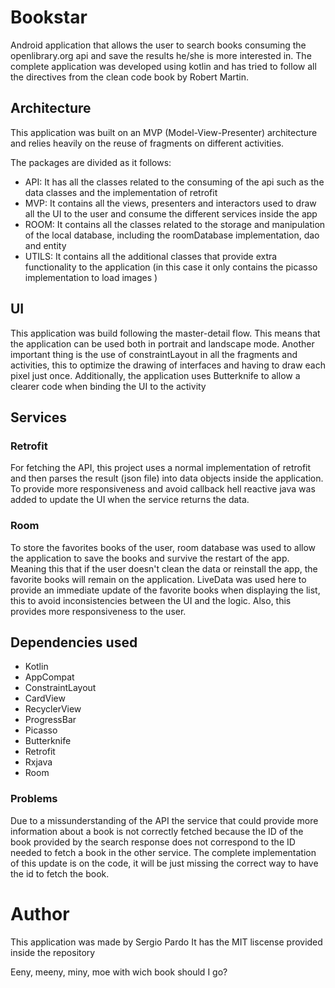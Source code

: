# Bookstar
Android application that allows the user to search books consuming the openlibrary.org api and save the results he/she is more interested in.
The complete application was developed using kotlin and has tried to follow all the directives from the clean code book by Robert Martin.

## Architecture

This application was built on an MVP (Model-View-Presenter) architecture and relies heavily on the reuse of fragments on different activities.

The packages are divided as it follows:
  - API: 
    It has all the classes related to the consuming of the api such as the data classes and the implementation of retrofit
  - MVP: 
    It contains all the views, presenters and interactors used to draw all the UI to the user and consume the different           services inside the app
  - ROOM: 
    It contains all the classes related to the storage and manipulation of the local database, including the roomDatabase         implementation, dao and entity
  - UTILS: 
    It contains all the additional classes that provide extra functionality to the application (in this case it only contains     the picasso implementation to load images )
 
 ## UI
 
 This application was build following the master-detail flow. This means that the application can be used both in portrait and  landscape mode.
 Another important thing is the use of constraintLayout in all the fragments and activities, this to optimize the drawing of interfaces and having to draw each pixel just once.
 Additionally, the application uses Butterknife to allow a clearer code when binding the UI to the activity
 
 ## Services
 
  ### Retrofit
  
  For fetching the API, this project uses a normal implementation of retrofit and then parses the result (json file) into data objects inside the application. To provide more responsiveness and avoid callback hell reactive java was added to update the UI when the service returns the data.
  
  ### Room

  To store the favorites books of the user, room database was used to allow the application to save the books and survive the restart of the app. Meaning this that if the user doesn't clean the data or reinstall the app, the favorite books will remain on the application.
  LiveData was used here to provide an immediate update of the favorite books when displaying the list, this to avoid inconsistencies between the UI and the logic. Also, this provides more responsiveness to the user.

## Dependencies used
  - Kotlin
  - AppCompat
  - ConstraintLayout
  - CardView
  - RecyclerView
  - ProgressBar
  - Picasso
  - Butterknife
  - Retrofit
  - Rxjava
  - Room
  
### Problems
Due to a missunderstanding of the API the service that could provide more information about a book is not correctly fetched because the ID of the book provided by the search response does not correspond to the ID needed to fetch a book in the other service. The complete implementation of this update is on the code, it will be just missing the correct way to have the id to fetch the book.
  
 # Author
 This application was made by Sergio Pardo
 It has the MIT liscense provided inside the repository
 
 
 
Eeny, meeny, miny, moe with wich book should I go?
